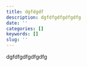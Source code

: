 ```yaml
---
title: dgfdgdf
description: dgfdfgdfgdfgdfg
date: ''
categories: []
keywords: []
slug: ''
---
```


dgfdfgdfgdfgdfg